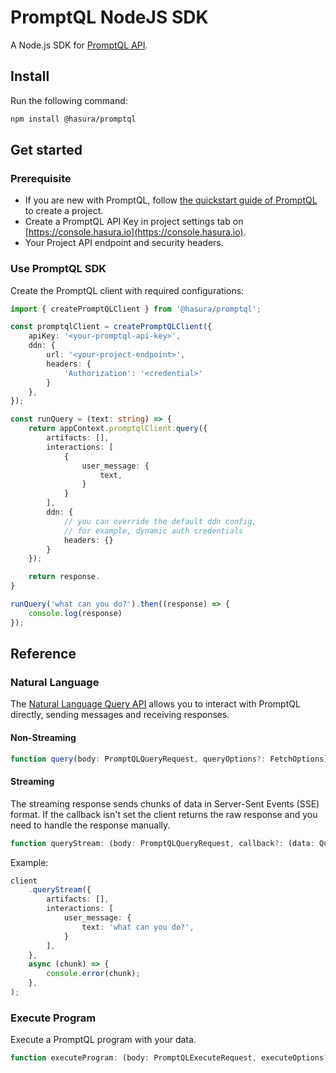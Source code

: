 # PromptQL NodeJS SDK 

A Node.js SDK for [PromptQL API](https://hasura.io/docs/promptql/promptql-apis/overview/).

## Install

Run the following command:

```sh
npm install @hasura/promptql
```

## Get started

### Prerequisite

- If you are new with PromptQL, follow [the quickstart guide of PromptQL](https://hasura.io/docs/promptql/quickstart/) to create a project.
- Create a PromptQL API Key in project settings tab on [https://console.hasura.io](https://console.hasura.io).
- Your Project API endpoint and security headers.

### Use PromptQL SDK

Create the PromptQL client with required configurations:

```ts
import { createPromptQLClient } from '@hasura/promptql';

const promptqlClient = createPromptQLClient({
    apiKey: '<your-promptql-api-key>',
    ddn: {
        url: '<your-project-endpoint>',
        headers: {
            'Authorization': '<credential>'
        }
    },
});

const runQuery = (text: string) => {
    return appContext.promptqlClient.query({
        artifacts: [],
        interactions: [
            {
                user_message: {
                    text,
                }
            }
        ],
        ddn: {
            // you can override the default ddn config, 
            // for example, dynamic auth credentials
            headers: {}
        }
    });

    return response.
}

runQuery('what can you do?').then((response) => {
    console.log(response)
});
```

## Reference

### Natural Language 

The [Natural Language Query API](https://hasura.io/docs/promptql/promptql-apis/natural-language-api/) allows you to interact with PromptQL directly, sending messages and receiving responses.

#### Non-Streaming

```ts
function query(body: PromptQLQueryRequest, queryOptions?: FetchOptions) => Promise<QueryResponse>
```

#### Streaming

The streaming response sends chunks of data in Server-Sent Events (SSE) format.
If the callback isn't set the client returns the raw response and you need to handle the response manually.

```ts
function queryStream: (body: PromptQLQueryRequest, callback?: (data: QueryResponseChunk) => void | Promise<void>, queryOptions?: FetchOptions) Promise<Response>;
```

Example:

```ts
client
    .queryStream({
        artifacts: [],
        interactions: [
            user_message: {
                text: 'what can you do?',
            }
        ],
    },
    async (chunk) => {
        console.error(chunk);
    },
);
```

### Execute Program

Execute a PromptQL program with your data.

```ts
function executeProgram: (body: PromptQLExecuteRequest, executeOptions?: FetchOptions) Promise<PromptQlExecutionResult>;
```
